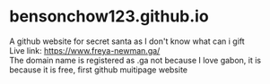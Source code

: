 # bensonchow123.github.io
A github website for secret santa as I don't know what can i gift<br>
Live link: https://www.freya-newman.ga/ <br>
The domain name is registered as .ga not because I love gabon, it is because it is free, first github muitipage website
